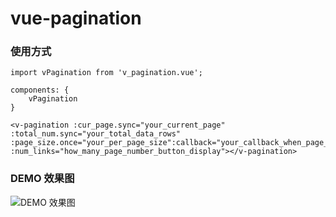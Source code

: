 # vue-pagination

### 使用方式

```
import vPagination from 'v_pagination.vue';
```


```
components: {
    vPagination
}
```



```
<v-pagination :cur_page.sync="your_current_page" :total_num.sync="your_total_data_rows" :page_size.once="your_per_page_size":callback="your_callback_when_page_swith" :num_links="how_many_page_number_button_display"></v-pagination>
```

### DEMO 效果图
![DEMO 效果图](http://h0.hucdn.com/open/201620/1463478303_255e64e0ff8b50ef_802x198.png)
